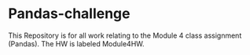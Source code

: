 # Pandas-challenge
This Repository is for all work relating to the Module 4 class assignment (Pandas).
The HW is labeled Module4HW. 
